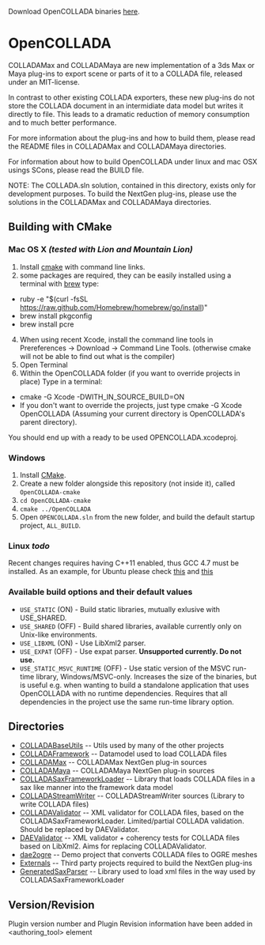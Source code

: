 Download OpenCOLLADA binaries [here](https://github.com/RemiArnaud/OpenCOLLADA/releases).  

OpenCOLLADA
===========

COLLADAMax and COLLADAMaya are new implementation of a 3ds Max or Maya plug-ins to export scene or parts of it to a COLLADA file, released under an MIT-license. 

In contrast to other existing COLLADA exporters, these new plug-ins do not store the COLLADA document in an intermidiate data model but writes it directly to file. This leads to a dramatic reduction of memory consumption and to much better performance.

For more information about the plug-ins and how to build them, please read the README files in COLLADAMax and COLLADAMaya directories.

For information about how to build OpenCOLLADA under linux and mac OSX usings SCons, please read the BUILD file.

NOTE: The COLLADA.sln solution, contained in this directory, exists only for development purposes. To build the NextGen plug-ins, please use the solutions in the COLLADAMax and COLLADAMaya directories.

Building with CMake
-------------------

### Mac OS X *(tested with Lion and Mountain Lion)*

1. Install [cmake](http://www.cmake.org/cmake/resources/software.html) with command line links.
2. some packages are required, they can be easily installed using a terminal with [brew](http://mxcl.github.com/homebrew/) type:
 * ruby -e "$(curl -fsSL https://raw.github.com/Homebrew/homebrew/go/install)"
 * brew install pkgconfig
 * brew install pcre
4. When using recent Xcode, install the command line tools in Prereferences -> Download -> Command Line Tools. (otherwise cmake will not be able to find out what is the compiler)
5. Open Terminal
6. Within the OpenCOLLADA folder (if you want to override projects in place)
Type in a terminal:
 * cmake -G Xcode -DWITH_IN_SOURCE_BUILD=ON
 * If you don't want to override the projects, just type cmake -G Xcode OpenCOLLADA  (Assuming your current directory is OpenCOLLADA's parent directory).

You should end up with a ready to be used OPENCOLLADA.xcodeproj.

### Windows

1. Install [CMake](http://cmake.org/cmake/resources/software.html).
2. Create a new folder alongside this repository (not inside it), called `OpenCOLLADA-cmake`
3. `cd OpenCOLLADA-cmake`
4. `cmake ../OpenCOLLADA`
5. Open `OPENCOLLADA.sln` from the new folder, and build the default startup project, `ALL_BUILD`.

### Linux *todo*

Recent changes requires having C++11 enabled, thus GCC 4.7 must be installed.
As an example, for Ubuntu please check [this](http://askubuntu.com/questions/113291/how-do-i-install-gcc-4-7) and [this]( http://charette.no-ip.com:81/programming/2011-12-24_GCCv47/)

### Available build options and their default values

* `USE_STATIC` (ON) - Build static libraries, mutually exlusive with USE_SHARED. 
* `USE_SHARED` (OFF) - Build shared libraries, available currently only on Unix-like environments.
* `USE_LIBXML` (ON) - Use LibXml2 parser.
* `USE_EXPAT` (OFF) - Use expat parser. **Unsupported currently. Do not use.**
* `USE_STATIC_MSVC_RUNTIME` (OFF) - Use static version of the MSVC run-time library, Windows/MSVC-only.
Increases the size of the binaries, but is useful e.g. when wanting to build a standalone application that
uses OpenCOLLADA with no runtime dependencies. Requires that all dependencies in the project use the
same run-time library option.

Directories
-----------
* [COLLADABaseUtils](https://github.com/RemiArnaud/OpenCOLLADA/tree/master/COLLADABaseUtils) -- Utils used by many of the other projects
* [COLLADAFramework](https://github.com/RemiArnaud/OpenCOLLADA/tree/master/COLLADAFramework) -- Datamodel used to load COLLADA files
* [COLLADAMax](https://github.com/RemiArnaud/OpenCOLLADA/tree/master/COLLADAMax) -- COLLADAMax NextGen plug-in sources
* [COLLADAMaya](https://github.com/RemiArnaud/OpenCOLLADA/tree/master/COLLADAMaya) -- COLLADAMaya NextGen plug-in sources
* [COLLADASaxFrameworkLoader](https://github.com/RemiArnaud/OpenCOLLADA/tree/master/COLLADASaxFrameworkLoader) -- Library that loads COLLADA files in a sax like manner into the framework data model
* [COLLADAStreamWriter](https://github.com/RemiArnaud/OpenCOLLADA/tree/master/COLLADAStreamWriter) -- COLLADAStreamWriter sources (Library to write COLLADA files) 
* [COLLADAValidator](https://github.com/RemiArnaud/OpenCOLLADA/tree/master/COLLADAValidator) -- XML validator for COLLADA files, based on the COLLADASaxFrameworkLoader. Limited/partial COLLADA validation. Should be replaced by DAEValidator.
* [DAEValidator](https://github.com/RemiArnaud/OpenCOLLADA/tree/master/DAEValidator) -- XML validator + coherency tests for COLLADA files based on LibXml2. Aims for replacing COLLADAValidator.
* [dae2ogre](https://github.com/RemiArnaud/OpenCOLLADA/tree/master/dae2ogre) -- Demo project that converts COLLADA files to OGRE meshes
* [Externals](https://github.com/RemiArnaud/OpenCOLLADA/tree/master/Externals) -- Third party projects required to build the NextGen plug-ins    
* [GeneratedSaxParser](https://github.com/RemiArnaud/OpenCOLLADA/tree/master/GeneratedSaxParser) -- Library used to load xml files in the way used by COLLADASaxFrameworkLoader      


Version/Revision
----------------
Plugin version number and Plugin Revision information have been added in <authoring_tool> element
